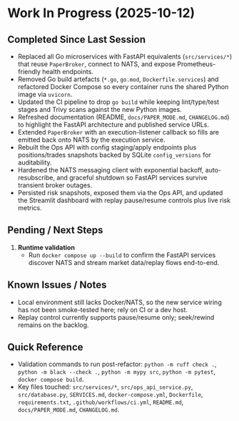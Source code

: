 # Work In Progress (2025-10-12)

## Completed Since Last Session
- Replaced all Go microservices with FastAPI equivalents (`src/services/*`) that reuse `PaperBroker`, connect to NATS, and expose Prometheus-friendly health endpoints.
- Removed Go build artefacts (`*.go`, `go.mod`, `Dockerfile.services`) and refactored Docker Compose so every container runs the shared Python image via `uvicorn`.
- Updated the CI pipeline to drop `go build` while keeping lint/type/test stages and Trivy scans against the new Python images.
- Refreshed documentation (README, `docs/PAPER_MODE.md`, `CHANGELOG.md`) to highlight the FastAPI architecture and published service URLs.
- Extended `PaperBroker` with an execution-listener callback so fills are emitted back onto NATS by the execution service.
- Rebuilt the Ops API with config staging/apply endpoints plus positions/trades snapshots backed by SQLite `config_versions` for auditability.
- Hardened the NATS messaging client with exponential backoff, auto-resubscribe, and graceful shutdown so FastAPI services survive transient broker outages.
- Persisted risk snapshots, exposed them via the Ops API, and updated the Streamlit dashboard with replay pause/resume controls plus live risk metrics.

## Pending / Next Steps
1. **Runtime validation**
   - Run `docker compose up --build` to confirm the FastAPI services discover NATS and stream market data/replay flows end-to-end.

## Known Issues / Notes
- Local environment still lacks Docker/NATS, so the new service wiring has not been smoke-tested here; rely on CI or a dev host.
- Replay control currently supports pause/resume only; seek/rewind remains on the backlog.

## Quick Reference
- Validation commands to run post-refactor: `python -m ruff check .`, `python -m black --check .`, `python -m mypy src`, `python -m pytest`, `docker compose build`.
- Key files touched: `src/services/*`, `src/ops_api_service.py`, `src/database.py`, `SERVICES.md`, `docker-compose.yml`, `Dockerfile`, `requirements.txt`, `.github/workflows/ci.yml`, `README.md`, `docs/PAPER_MODE.md`, `CHANGELOG.md`.
